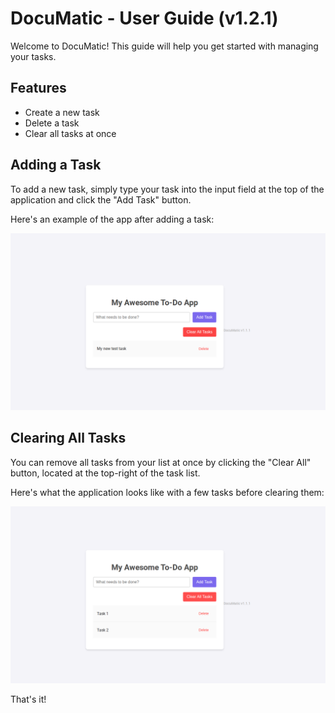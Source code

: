 # DocuMatic - User Guide (v1.2.1)

Welcome to DocuMatic! This guide will help you get started with managing your tasks.

## Features
- Create a new task
- Delete a task
- Clear all tasks at once

## Adding a Task

To add a new task, simply type your task into the input field at the top of the application and click the "Add Task" button.

Here's an example of the app after adding a task:

![Screenshot of adding a task](./todo-app-task-added.png)

## Clearing All Tasks

You can remove all tasks from your list at once by clicking the "Clear All" button, located at the top-right of the task list.

Here's what the application looks like with a few tasks before clearing them:

![Screenshot of tasks before clearing](./todo-app-before-clear.png)

That's it!